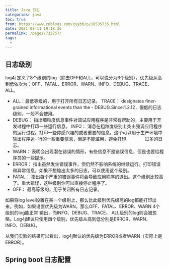 ```yaml
---
title: Java 日志
categories: java
toc: true
from: https://www.cnblogs.com/zyybb/p/10535735.html
date: 2021-08-11 19:18:36
permalink: /pages/733257/
tags: 
  - 
---
```




## 日志级别

log4j 定义了8个级别的log（除去OFF和ALL，可以说分为6个级别），优先级从高到低依次为：OFF、FATAL、ERROR、WARN、INFO、DEBUG、TRACE、 ALL。

- ALL：最低等级的，用于打开所有日志记录。
TRACE： designates finer-grained informational events than the - DEBUG.Since:1.2.12，很低的日志级别，一般不会使用。
- DEBUG： 指出细粒度信息事件对调试应用程序是非常有帮助的，主要用于开发过程中打印一些运行信息。
INFO：  消息在粗粒度级别上突出强调应用程序的运行过程。打印一些你感兴趣的或者重要的信息，这个可以用于生产环境中输出程序运- 行的一些重要信息，但是不能滥用，避免打印  　　　　过多的日志。
- WARN： 表明会出现潜在错误的情形，有些信息不是错误信息，但是也要给程序员的一些提示。
- ERROR： 指出虽然发生错误事件，但仍然不影响系统的继续运行。打印错误和异常信息，如果不想输出太多的日志，可以使用这个级别。
- FATAL： 指出每个严重的错误事件将会导致应用程序的退出。这个级别比较高了。重大错误，这种级别你可以直接停止程序了。
- OFF： 最高等级的，用于关闭所有日志记录。

如果将log level设置在某一个级别上，那么比此级别优先级高的log都能打印出来。例如，如果设置优先级为WARN，那么OFF、FATAL、ERROR、WARN 4个级别的log能正常              输出，而INFO、DEBUG、TRACE、 ALL级别的log则会被忽略。Log4j建议只使用四个级别，优先级从高到低分别是ERROR、WARN、INFO、DEBUG。

从我们实验的结果可以看出，log4j默认的优先级为ERROR或者WARN（实际上是ERROR）。



## Spring boot 日志配置

